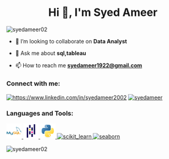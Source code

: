 <h1 align="center">Hi 👋, I'm Syed Ameer</h1>
<https://www.bing.com/images/search?view=detailV2&ccid=wNGxHlTC&id=642A5EA01B57304D7C4E72902D3FA0A2270B41F8&thid=OIP.wNGxHlTCsH9zU90WDouoDQHaFj&mediaurl=https%3a%2f%2fcdn.dribbble.com%2fusers%2f1059583%2fscreenshots%2f4171367%2fcoding-freak.gif&exph=600&expw=800&q=animated+coding+gif&simid=608052642438477599&FORM=IRPRST&ck=81CABFF855597FE1A42A4C2B21AB3601&selectedIndex=2&ajaxhist=0&ajaxserp=0>
<p align="left"> <img src="https://komarev.com/ghpvc/?username=syedameer02&label=Profile%20views&color=0e75b6&style=flat" alt="syedameer02" /> </p>

- 👯 I’m looking to collaborate on **Data Analyst**

- 💬 Ask me about **sql,tableau**

- 📫 How to reach me **syedameer1922@gmail.com**

<h3 align="left">Connect with me:</h3>
<p align="left">
<a href="https://linkedin.com/in/https://www.linkedin.com/in/syedameer2002" target="blank"><img align="center" src="https://raw.githubusercontent.com/rahuldkjain/github-profile-readme-generator/master/src/images/icons/Social/linked-in-alt.svg" alt="https://www.linkedin.com/in/syedameer2002" height="30" width="40" /></a>
<a href="https://www.hackerrank.com/syedameer" target="blank"><img align="center" src="https://raw.githubusercontent.com/rahuldkjain/github-profile-readme-generator/master/src/images/icons/Social/hackerrank.svg" alt="syedameer" height="30" width="40" /></a>
</p>

<h3 align="left">Languages and Tools:</h3>
<p align="left"> <a href="https://www.mysql.com/" target="_blank" rel="noreferrer"> <img src="https://raw.githubusercontent.com/devicons/devicon/master/icons/mysql/mysql-original-wordmark.svg" alt="mysql" width="40" height="40"/> </a> <a href="https://pandas.pydata.org/" target="_blank" rel="noreferrer"> <img src="https://raw.githubusercontent.com/devicons/devicon/2ae2a900d2f041da66e950e4d48052658d850630/icons/pandas/pandas-original.svg" alt="pandas" width="40" height="40"/> </a> <a href="https://www.python.org" target="_blank" rel="noreferrer"> <img src="https://raw.githubusercontent.com/devicons/devicon/master/icons/python/python-original.svg" alt="python" width="40" height="40"/> </a> <a href="https://scikit-learn.org/" target="_blank" rel="noreferrer"> <img src="https://upload.wikimedia.org/wikipedia/commons/0/05/Scikit_learn_logo_small.svg" alt="scikit_learn" width="40" height="40"/> </a> <a href="https://seaborn.pydata.org/" target="_blank" rel="noreferrer"> <img src="https://seaborn.pydata.org/_images/logo-mark-lightbg.svg" alt="seaborn" width="40" height="40"/> </a> </p>

<p><img align="center" src="https://github-readme-stats.vercel.app/api/top-langs?username=syedameer02&show_icons=true&locale=en&layout=compact" alt="syedameer02" /></p>
